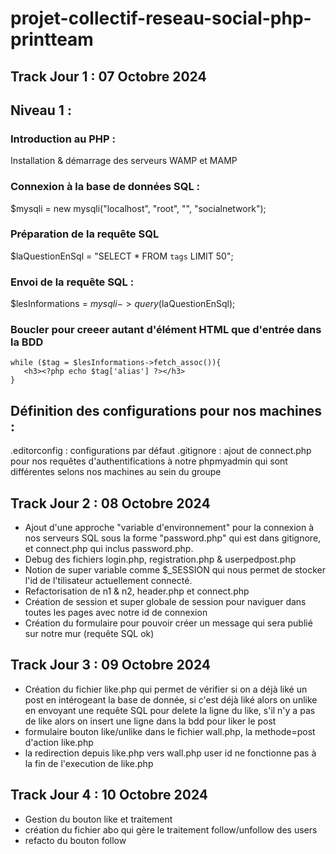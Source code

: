 # projet-collectif-reseau-social-php-printteam

## Track Jour 1 : 07 Octobre 2024

## Niveau 1 :

### Introduction au PHP :
Installation & démarrage des serveurs WAMP et MAMP
### Connexion à la base de données SQL : 
$mysqli = new mysqli("localhost", "root", "", "socialnetwork");
### Préparation de la requête SQL
$laQuestionEnSql = "SELECT * FROM `tags` LIMIT 50";
### Envoi de la requête SQL :
$lesInformations = $mysqli->query($laQuestionEnSql);
### Boucler pour creeer autant d'élément HTML que d'entrée dans la BDD
```
while ($tag = $lesInformations->fetch_assoc()){
   <h3><?php echo $tag['alias'] ?></h3>
}
```
## Définition des configurations pour nos machines : 
.editorconfig : configurations par défaut
.gitignore : ajout de connect.php pour nos requêtes d'authentifications à notre phpmyadmin qui sont différentes selons nos machines au sein du groupe

## Track Jour 2 : 08 Octobre 2024

- Ajout d'une approche "variable d'environnement" pour la connexion à nos serveurs SQL sous la forme "password.php" qui est dans gitignore, et connect.php qui inclus password.php.
- Debug des fichiers login.php, registration.php & userpedpost.php
- Notion de super variable comme $_SESSION qui nous permet de stocker l'id de l'tilisateur actuellement connecté.
- Refactorisation de n1 & n2, header.php et connect.php
- Création de session et super globale de session pour naviguer dans toutes les pages avec notre id de connexion
- Création du formulaire pour pouvoir créer un message qui sera publié sur notre mur (requête SQL ok)

## Track Jour 3 : 09 Octobre 2024 

- Création du fichier like.php qui permet de vérifier si on a déjà liké un post en intérogeant la base de donnée, si c'est déjà liké alors on unlike en envoyant une requête SQL pour delete la ligne du like, s'il n'y a pas de like alors on insert une ligne dans la bdd pour liker le post
- formulaire bouton like/unlike dans le fichier wall.php, la methode=post d'action like.php
- la redirection depuis like.php vers wall.php user id ne fonctionne pas à la fin de l'execution de like.php

## Track Jour 4 : 10 Octobre 2024

- Gestion du bouton like et traitement
- création du fichier abo qui gère le traitement follow/unfollow des users
- refacto du bouton follow